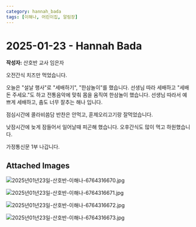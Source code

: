 ```yaml
---
category: hannah_bada
tags: [이해나, 어린이집, 알림장]
---
```


# 2025-01-23 - Hannah Bada

**작성자:** 산호반 교사 임은자  

오전간식 치즈만 먹었습니다.

오늘은 "설날 행사"로 "세배하기", "한삼놀이"를 했습니다. 선생님 따라 세배하고 "세배돈 주세요."도 하고 전통음악에 맞춰 몸을 움직여 한삼놀이 했습니다. 선생님 따라서 예쁘게 세배하고, 춤도 너무 잘추는 해나 입니다.
 
점심시간에 콜라비씀담 반찬은 안먹고, 훈제오리고기랑 잘먹었습니다. 

낮잠시간에 늦게 잠들어서 일어날때 피곤해 했습니다. 오후간식도 많이 먹고 하원했습니다.

가정통신문 1부 나갑니다.

## Attached Images
![2025년01년23일-산호반-이해나-6764316670.jpg](https://feghi.github.io/assets/img/bada_photo/2025년01년23일-산호반-이해나-6764316670.jpg)

![2025년01년23일-산호반-이해나-6764316671.jpg](https://feghi.github.io/assets/img/bada_photo/2025년01년23일-산호반-이해나-6764316671.jpg)

![2025년01년23일-산호반-이해나-6764316672.jpg](https://feghi.github.io/assets/img/bada_photo/2025년01년23일-산호반-이해나-6764316672.jpg)

![2025년01년23일-산호반-이해나-6764316673.jpg](https://feghi.github.io/assets/img/bada_photo/2025년01년23일-산호반-이해나-6764316673.jpg)

